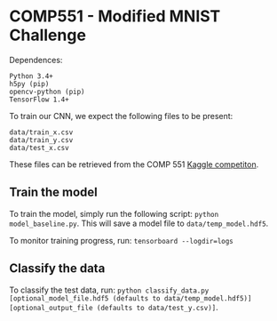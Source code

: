 # COMP551 - Modified MNIST Challenge

Dependences: 

```
Python 3.4+
h5py (pip)
opencv-python (pip)
TensorFlow 1.4+
```

To train our CNN, we expect the following files to be present:

```
data/train_x.csv
data/train_y.csv
data/test_x.csv
```

These files can be retrieved from the COMP 551 [Kaggle competiton](https://www.kaggle.com/c/comp551-modified-mnist/data).

## Train the model

To train the model, simply run the following script: `python model_baseline.py`. This will save a model file to `data/temp_model.hdf5`.

To monitor training progress, run: `tensorboard --logdir=logs`

## Classify the data

To classify the test data, run: `python classify_data.py [optional_model_file.hdf5 (defaults to data/temp_model.hdf5)] [optional_output_file (defaults to data/test_y.csv)]`.
